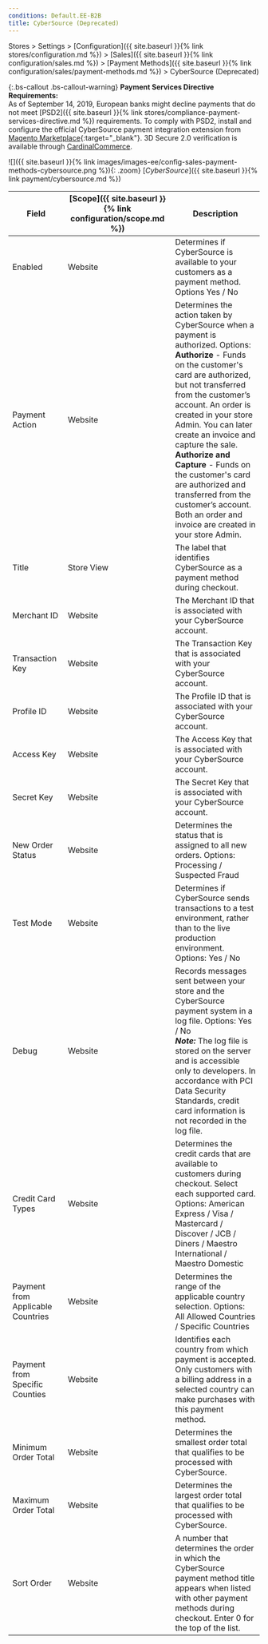 ```yaml
---
conditions: Default.EE-B2B
title: CyberSource (Deprecated)
---
```


Stores > Settings > [Configuration]({{ site.baseurl }}{% link stores/configuration.md %}) > [Sales]({{ site.baseurl }}{% link configuration/sales.md %}) > [Payment Methods]({{ site.baseurl }}{% link configuration/sales/payment-methods.md %}) > CyberSource (Deprecated)

{:.bs-callout .bs-callout-warning}
**Payment Services Directive Requirements:** <br/>
As of September 14, 2019, European banks might decline payments that do not meet [PSD2]({{ site.baseurl }}{% link stores/compliance-payment-services-directive.md %}) requirements. To comply with PSD2, install and configure the official CyberSource payment integration extension from [Magento Marketplace](https://marketplace.magento.com/catalogsearch/result/?q=cybersource#q=cybersource&idx=m2_cloud_prod_default_products&p=0&nR%5Bvisibility_search%5D%5B%3D%5D%5B0%5D=1){:target="_blank"}. 3D Secure 2.0 verification is available through [CardinalCommerce](https://www.cardinalcommerce.com/products/psd2).

![]({{ site.baseurl }}{% link images/images-ee/config-sales-payment-methods-cybersource.png %}){: .zoom}
[_CyberSource_]({{ site.baseurl }}{% link payment/cybersource.md %})

|Field|[Scope]({{ site.baseurl }}{% link configuration/scope.md %})|Description|
|--- |--- |--- |
|Enabled|Website|Determines if CyberSource is available to your customers as a payment method. Options Yes / No|
|Payment Action|Website|Determines the action taken by CyberSource when a payment is authorized. Options: <br/>**Authorize** - Funds on the customer's card are authorized, but not transferred from the customer’s account. An order is created in your store Admin. You can later create an invoice and capture the sale. <br/>**Authorize and Capture** - Funds on the customer's card are authorized and transferred from the customer’s account. Both an order and invoice are created in your store Admin.|
|Title|Store View|The label that identifies CyberSource as a payment method during checkout.|
|Merchant ID|Website|The Merchant ID that is associated with your CyberSource account.|
|Transaction Key|Website|The Transaction Key that is associated with your CyberSource account.|
|Profile ID|Website|The Profile ID that is associated with your CyberSource account.|
|Access Key|Website|The Access Key that is associated with your CyberSource account.|
|Secret Key|Website|The Secret Key that is associated with your CyberSource account.|
|New Order Status|Website|Determines the status that is assigned to all new orders. Options: Processing / Suspected Fraud|
|Test Mode|Website|Determines if CyberSource sends transactions to a test environment, rather than to the live production environment. Options: Yes / No|
|Debug|Website|Records messages sent between your store and the CyberSource payment system in a log file. Options: Yes / No <br/>**_Note:_** The log file is stored on the server and is accessible only to developers. In accordance with PCI Data Security Standards, credit card information is not recorded in the log file.|
|Credit Card Types|Website|Determines the credit cards that are available to customers during checkout. Select each supported card. Options: American Express / Visa / Mastercard / Discover / JCB / Diners / Maestro International / Maestro Domestic|
|Payment from Applicable Countries|Website|Determines the range of the applicable country selection. Options: All Allowed Countries / Specific Countries|
|Payment from Specific Counties|Website|Identifies each country from which payment is accepted. Only customers with a billing address in a selected country can make purchases with this payment method.|
|Minimum Order Total|Website|Determines the smallest order total that qualifies to be processed with CyberSource.|
|Maximum Order Total|Website|Determines the largest order total that qualifies to be processed with CyberSource.|
|Sort Order|Website|A number that determines the order in which the CyberSource payment method title appears when listed with other payment methods during checkout. Enter 0 for the top of the list.|
